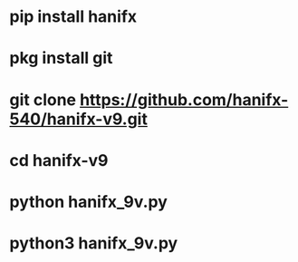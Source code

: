 # pip install hanifx 

# pkg install git 

# git clone https://github.com/hanifx-540/hanifx-v9.git

# cd hanifx-v9

# python hanifx_9v.py

# python3 hanifx_9v.py
